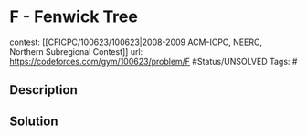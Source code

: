 # F - Fenwick Tree

contest: [[CFICPC/100623/100623|2008-2009 ACM-ICPC, NEERC, Northern Subregional Contest]]
url: https://codeforces.com/gym/100623/problem/F
#Status/UNSOLVED
Tags: #

## Description

## Solution

